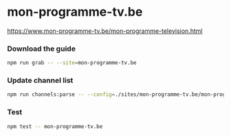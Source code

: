 # mon-programme-tv.be

https://www.mon-programme-tv.be/mon-programme-television.html

### Download the guide

```sh
npm run grab -- --site=mon-programme-tv.be
```

### Update channel list

```sh
npm run channels:parse -- --config=./sites/mon-programme-tv.be/mon-programme-tv.be.config.js --output=./sites/mon-programme-tv.be/mon-programme-tv.be.channels.xml
```

### Test

```sh
npm test -- mon-programme-tv.be
```
